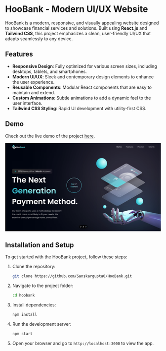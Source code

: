 # HooBank - Modern UI/UX Website

HooBank is a modern, responsive, and visually appealing website designed to showcase financial services and solutions. Built using **React.js** and **Tailwind CSS**, this project emphasizes a clean, user-friendly UI/UX that adapts seamlessly to any device.

## Features

- **Responsive Design**: Fully optimized for various screen sizes, including desktops, tablets, and smartphones.
- **Modern UI/UX**: Sleek and contemporary design elements to enhance the user experience.
- **Reusable Components**: Modular React components that are easy to maintain and extend.
- **Custom Animations**: Subtle animations to add a dynamic feel to the user interface.
- **Tailwind CSS Styling**: Rapid UI development with utility-first CSS.

## Demo

Check out the live demo of the project [here](https://hoobank-sanskargupta0s-projects.vercel.app/).


![HooBank Website Screenshot](./image.png)

## Installation and Setup

To get started with the HooBank project, follow these steps:

1. Clone the repository:
    ```bash
    git clone https://github.com/Sanskargupta0/HooBank.git
    ```

2. Navigate to the project folder:
    ```bash
    cd hoobank
    ```

3. Install dependencies:
    ```bash
    npm install
    ```

4. Run the development server:
    ```bash
    npm start
    ```

5. Open your browser and go to `http://localhost:3000` to view the app.

